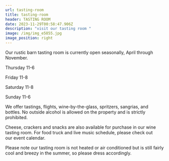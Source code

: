 ```yaml
---
url: tasting-room
title: tasting-room
header: TASTING ROOM
date: 2023-11-29T00:58:47.906Z
description: "visit our tasting room "
image: /img/img_e5855.jpg
image_position: right
---
```

Our rustic barn tasting room is currently open seasonally, April through November.



Thursday 11-6

Friday 11-8

Saturday 11-8

Sunday 11-6



We offer tastings, flights, wine-by-the-glass, spritzers, sangrias, and bottles. No outside alcohol is allowed on the property and is strictly prohibited. 



Cheese, crackers and snacks are also available for purchase in our wine tasting room. For food truck and live music schedule, please check out our event calendar.



Please note our tasting room is not heated or air conditioned but is still fairly cool and breezy in the summer, so please dress accordingly.